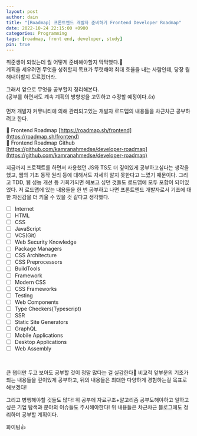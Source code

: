 ```yaml
---
layout: post
author: dain
title: "[Roadmap] 프론트엔드 개발자 준비하기 Frontend Developer Roadmap"
date: 2022-10-24 22:15:00 +0900
categories: Programming
tags: [roadmap, front end, developer, study]
pin: true
---
```


취준생이 되었는데 뭘 어떻게 준비해야할지 막막했다.🤔  
계획을 세우려면 무엇을 성취할지 목표가 뚜렷해야 최대 효율을 내는 사람인데, 당장 뭘 해내야할지 모르겠더라.

그래서 앞으로 무엇을 공부할지 정리해본다.  
(공부를 하면서도 계속 계획의 방향성을 고민하고 수정할 예정이다.👍)

먼저 개발자 커뮤니티에 의해 관리되고있는 개발자 로드맵의 내용들을 차근차근 공부하려고 한다.

🔗 Frontend Roadmap [https://roadmap.sh/frontend](https://roadmap.sh/frontend)  
🔗 Frontend Roadmap Github [https://github.com/kamranahmedse/developer-roadmap](https://github.com/kamranahmedse/developer-roadmap)

지금까지 프로젝트를 하면서 사용했던 JS와 TS도 더 깊이있게 공부하고싶다는 생각을 했고, 웹의 기초 동작 원리 등에 대해서도 자세히 알지 못한다고 느꼈기 때문이다.
그리고 TDD, 웹 성능 개선 등 기회가되면 해보고 싶던 것들도 로드맵에 모두 포함이 되어있었다.
저 로드맵에 있는 내용들을 한 번 공부하고 나면 프론트엔드 개발자로서 기초에 대한 자신감을 더 키울 수 있을 것 같다고 생각했다.

- [ ] Internet
- [ ] HTML
- [ ] CSS
- [ ] JavaScript
- [ ] VCS(Git)
- [ ] Web Security Knowledge
- [ ] Package Managers
- [ ] CSS Architecture
- [ ] CSS Preprocessors
- [ ] BuildTools
- [ ] Framework
- [ ] Modern CSS
- [ ] CSS Frameworks
- [ ] Testing
- [ ] Web Components
- [ ] Type Checkers(Typescript)
- [ ] SSR
- [ ] Static Site Generators
- [ ] GraphQL
- [ ] Mobile Applications
- [ ] Desktop Applications
- [ ] Web Assembly

<br/>

큰 챕터만 두고 보아도 공부할 것이 정말 많다는 걸 실감한다🙂
비교적 앞부분의 기초가 되는 내용들을 깊이있게 공부하고, 뒤의 내용들은 최대한 다양하게 경험하는걸 목표로 해보겠다!

그리고 병행해야할 것들도 많다! 위 공부에 자료구조+알고리즘 공부도해야하고 일하고 싶은 기업 탐색과 분야의 이슈들도 주시해야한다!
위 내용들은 차근차근 블로그에도 정리하며 공부할 계획이다.

화이팅👍
